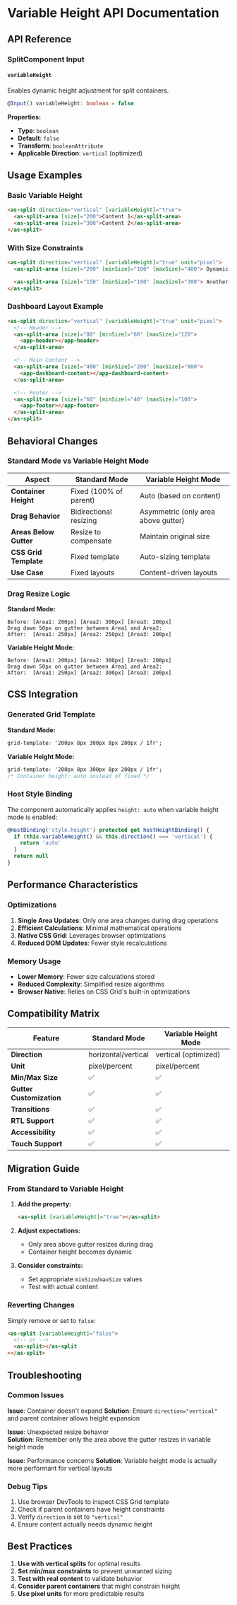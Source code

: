 # Variable Height API Documentation

## API Reference

### SplitComponent Input

#### `variableHeight`

Enables dynamic height adjustment for split containers.

```typescript
@Input() variableHeight: boolean = false
```

**Properties:**

- **Type**: `boolean`
- **Default**: `false`
- **Transform**: `booleanAttribute`
- **Applicable Direction**: `vertical` (optimized)

## Usage Examples

### Basic Variable Height

```html
<as-split direction="vertical" [variableHeight]="true">
  <as-split-area [size]="200">Content 1</as-split-area>
  <as-split-area [size]="300">Content 2</as-split-area>
</as-split>
```

### With Size Constraints

```html
<as-split direction="vertical" [variableHeight]="true" unit="pixel">
  <as-split-area [size]="200" [minSize]="100" [maxSize]="400"> Dynamic Content Area </as-split-area>

  <as-split-area [size]="150" [minSize]="100" [maxSize]="300"> Another Dynamic Area </as-split-area>
</as-split>
```

### Dashboard Layout Example

```html
<as-split direction="vertical" [variableHeight]="true" unit="pixel">
  <!-- Header -->
  <as-split-area [size]="80" [minSize]="60" [maxSize]="120">
    <app-header></app-header>
  </as-split-area>

  <!-- Main Content -->
  <as-split-area [size]="400" [minSize]="200" [maxSize]="800">
    <app-dashboard-content></app-dashboard-content>
  </as-split-area>

  <!-- Footer -->
  <as-split-area [size]="60" [minSize]="40" [maxSize]="100">
    <app-footer></app-footer>
  </as-split-area>
</as-split>
```

## Behavioral Changes

### Standard Mode vs Variable Height Mode

| Aspect                 | Standard Mode          | Variable Height Mode                |
| ---------------------- | ---------------------- | ----------------------------------- |
| **Container Height**   | Fixed (100% of parent) | Auto (based on content)             |
| **Drag Behavior**      | Bidirectional resizing | Asymmetric (only area above gutter) |
| **Areas Below Gutter** | Resize to compensate   | Maintain original size              |
| **CSS Grid Template**  | Fixed template         | Auto-sizing template                |
| **Use Case**           | Fixed layouts          | Content-driven layouts              |

### Drag Resize Logic

**Standard Mode:**

```
Before: [Area1: 200px] [Area2: 300px] [Area3: 200px]
Drag down 50px on gutter between Area1 and Area2:
After:  [Area1: 250px] [Area2: 250px] [Area3: 200px]
```

**Variable Height Mode:**

```
Before: [Area1: 200px] [Area2: 300px] [Area3: 200px]
Drag down 50px on gutter between Area1 and Area2:
After:  [Area1: 250px] [Area2: 300px] [Area3: 200px]
```

## CSS Integration

### Generated Grid Template

**Standard Mode:**

```css
grid-template: '200px 8px 300px 8px 200px / 1fr';
```

**Variable Height Mode:**

```css
grid-template: '200px 8px 300px 8px 200px / 1fr';
/* Container height: auto instead of fixed */
```

### Host Style Binding

The component automatically applies `height: auto` when variable height mode is enabled:

```typescript
@HostBinding('style.height') protected get hostHeightBinding() {
  if (this.variableHeight() && this.direction() === 'vertical') {
    return 'auto'
  }
  return null
}
```

## Performance Characteristics

### Optimizations

1. **Single Area Updates**: Only one area changes during drag operations
2. **Efficient Calculations**: Minimal mathematical operations
3. **Native CSS Grid**: Leverages browser optimizations
4. **Reduced DOM Updates**: Fewer style recalculations

### Memory Usage

- **Lower Memory**: Fewer size calculations stored
- **Reduced Complexity**: Simplified resize algorithms
- **Browser Native**: Relies on CSS Grid's built-in optimizations

## Compatibility Matrix

| Feature                  | Standard Mode       | Variable Height Mode |
| ------------------------ | ------------------- | -------------------- |
| **Direction**            | horizontal/vertical | vertical (optimized) |
| **Unit**                 | pixel/percent       | pixel/percent        |
| **Min/Max Size**         | ✅                  | ✅                   |
| **Gutter Customization** | ✅                  | ✅                   |
| **Transitions**          | ✅                  | ✅                   |
| **RTL Support**          | ✅                  | ✅                   |
| **Accessibility**        | ✅                  | ✅                   |
| **Touch Support**        | ✅                  | ✅                   |

## Migration Guide

### From Standard to Variable Height

1. **Add the property:**

   ```html
   <as-split [variableHeight]="true"></as-split>
   ```

2. **Adjust expectations:**
   - Only area above gutter resizes during drag
   - Container height becomes dynamic

3. **Consider constraints:**
   - Set appropriate `minSize`/`maxSize` values
   - Test with actual content

### Reverting Changes

Simply remove or set to `false`:

```html
<as-split [variableHeight]="false">
  <!-- or -->
  <as-split></as-split
></as-split>
```

## Troubleshooting

### Common Issues

**Issue**: Container doesn't expand
**Solution**: Ensure `direction="vertical"` and parent container allows height expansion

**Issue**: Unexpected resize behavior  
**Solution**: Remember only the area above the gutter resizes in variable height mode

**Issue**: Performance concerns
**Solution**: Variable height mode is actually more performant for vertical layouts

### Debug Tips

1. Use browser DevTools to inspect CSS Grid template
2. Check if parent containers have height constraints
3. Verify `direction` is set to `"vertical"`
4. Ensure content actually needs dynamic height

## Best Practices

1. **Use with vertical splits** for optimal results
2. **Set min/max constraints** to prevent unwanted sizing
3. **Test with real content** to validate behavior
4. **Consider parent containers** that might constrain height
5. **Use pixel units** for more predictable results

